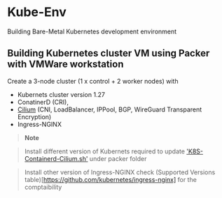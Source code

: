 # Kube-Env
Building Bare-Metal Kubernetes development environment

## Building Kubernetes cluster VM using Packer with VMWare workstation

Create a 3-node cluster (1 x control + 2 worker nodes) with
- Kubernets cluster version 1.27 
- ConatinerD (CRI), 
- <a href="https://docs.cilium.io/en/latest/overview/intro/" target="_blank">Cilium</a> (CNI, LoadBalancer, IPPool, BGP, WireGuard Transparent Encryption) 
- Ingress-NGINX

> **Note**

> Install different version of Kubernets required to update ['K8S-Containerd-Cilium.sh'](./Packer/files/K8S-Containerd-Cilium.sh) under packer folder

> Install other version of Ingress-NGINX check (Supported Versions table)[https://github.com/kubernetes/ingress-nginx] for the comptaibility  


